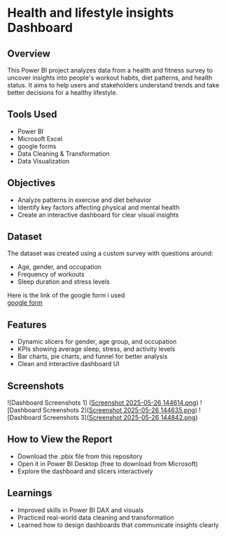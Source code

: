 
# Health and lifestyle insights Dashboard

## Overview
This Power BI project analyzes data from a health and fitness survey to uncover insights into people's workout habits, diet patterns, and health status. It aims to help users and stakeholders understand trends and take better decisions for a healthy lifestyle.

## Tools Used
- Power BI
- Microsoft Excel
- google forms
- Data Cleaning & Transformation
- Data Visualization

## Objectives
- Analyze patterns in exercise and diet behavior
- Identify key factors affecting physical and mental health
- Create an interactive dashboard for clear visual insights

## Dataset
The dataset was created using a custom survey with questions around:
- Age, gender, and occupation
- Frequency of workouts
- Sleep duration and stress levels

Here is the link of the google form i used  
[google form](https://forms.gle/dTsP5vPYerru7aeQ6)

## Features
- Dynamic slicers for gender, age group, and occupation
- KPIs showing average sleep, stress, and activity levels
- Bar charts, pie charts, and funnel for better analysis
- Clean and interactive dashboard UI

## Screenshots
![Dashboard Screenshots 1]
([Screenshot 2025-05-26 144614.png](https://github.com/alexleo25/POWER-BI-PROJECT/blob/f42404fc1a6603745faf7c57388e076a45012079/Screenshot%202025-05-26%20144614.png))
![Dashboard Screenshots 2]([Screenshot 2025-05-26 144635.png](https://github.com/alexleo25/POWER-BI-PROJECT/blob/07405fddd4278768d17cef931a465c1b3fd372bb/Screenshot%202025-05-26%20144635.png))
![Dashboard Screenshots 3]([Screenshot 2025-05-26 144842.png](https://github.com/alexleo25/POWER-BI-PROJECT/blob/02808da6a2e2526c48302276fd5c519242e60ced/Screenshot%202025-05-26%20144842.png))

## How to View the Report
- Download the .pbix file from this repository
- Open it in Power BI Desktop (free to download from Microsoft)
- Explore the dashboard and slicers interactively

## Learnings
- Improved skills in Power BI DAX and visuals
- Practiced real-world data cleaning and transformation
- Learned how to design dashboards that communicate insights clearly
